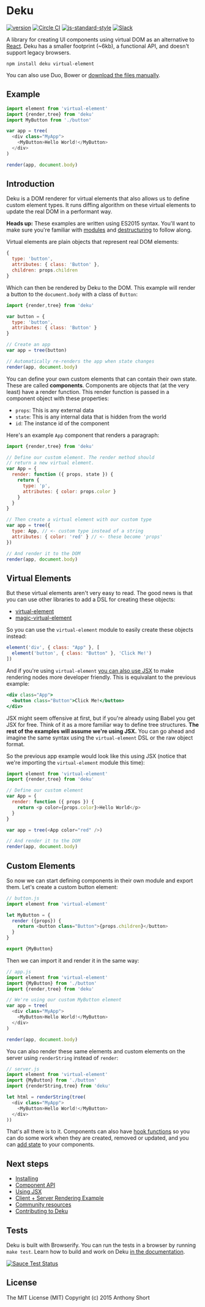 # Deku

[![version](https://img.shields.io/npm/v/deku.svg?style=flat-square)](https://www.npmjs.com/package/deku) [![Circle CI](https://img.shields.io/circleci/project/BrightFlair/PHP.Gt.svg?style=flat-square)](https://circleci.com/gh/dekujs/deku) [![js-standard-style](https://img.shields.io/badge/code%20style-standard-brightgreen.svg?style=flat-square)](https://github.com/feross/standard) [![Slack](https://img.shields.io/badge/Slack-Join%20Chat%20→-blue.svg?style=flat-square)](https://dekujs.herokuapp.com)

A library for creating UI components using virtual DOM as an alternative to [React](https://github.com/facebook/react). Deku has a smaller footprint (~6kb), a functional API, and doesn't support legacy browsers.

```
npm install deku virtual-element
```

You can also use Duo, Bower or [download the files manually](https://github.com/dekujs/deku/releases).

## Example

```js
import element from 'virtual-element'
import {render,tree} from 'deku'
import MyButton from './button'

var app = tree(
  <div class="MyApp">
    <MyButton>Hello World!</MyButton>
  </div>
)

render(app, document.body)
```

## Introduction

Deku is a DOM renderer for virtual elements that also allows us to define custom element types. It runs diffing algorithm on these virtual elements to update the real DOM in a performant way.

**Heads up:** These examples are written using ES2015 syntax. You'll want to make sure you're familiar with [modules](https://babeljs.io/docs/learn-es2015/#modules) and [destructuring](https://babeljs.io/docs/learn-es2015/#destructuring) to follow along.

Virtual elements are plain objects that represent real DOM elements:

```js
{
  type: 'button',
  attributes: { class: 'Button' },
  children: props.children
}
```

Which can then be rendered by Deku to the DOM. This example will render a button to the `document.body` with a class of `Button`:

```js
import {render,tree} from 'deku'

var button = {
  type: 'button',
  attributes: { class: 'Button' }
}

// Create an app
var app = tree(button)

// Automatically re-renders the app when state changes
render(app, document.body)
```

You can define your own custom elements that can contain their own state. These are called **components**. Components are objects that (at the very least) have a render function. This render function is passed in a component object with these properties:

* `props`: This is any external data
* `state`: This is any internal data that is hidden from the world
* `id`: The instance id of the component

Here's an example `App` component that renders a paragraph:

```js
import {render,tree} from 'deku'

// Define our custom element. The render method should
// return a new virtual element.
var App = {
  render: function ({ props, state }) {
    return {
      type: 'p',
      attributes: { color: props.color }
    }
  }
}

// Then create a virtual element with our custom type
var app = tree({
  type: App, // <- custom type instead of a string
  attributes: { color: 'red' } // <- these become 'props'
})

// And render it to the DOM
render(app, document.body)
```

## Virtual Elements

But these virtual elements aren't very easy to read. The good news is that you can use other libraries to add a DSL for creating these objects:

* [virtual-element](https://github.com/dekujs/virtual-element)
* [magic-virtual-element](https://github.com/dekujs/magic-virtual-element)

So you can use the `virtual-element` module to easily create these objects instead:

```js
element('div', { class: "App" }, [
  element('button', { class: "Button" }, 'Click Me!')
])
```

And if you're using `virtual-element` [you can also use JSX](https://github.com/dekujs/deku/blob/master/docs/guides/jsx.md) to make rendering nodes more developer friendly. This is equivalant to the previous example:

```jsx
<div class="App">
  <button class="Button">Click Me!</button>
</div>
```

JSX might seem offensive at first, but if you're already using Babel you get JSX for free. Think of it as a more familiar way to define tree structures. **The rest of the examples will assume we're using JSX.** You can go ahead and imagine the same syntax using the `virtual-element` DSL or the raw object format.

So the previous app example would look like this using JSX (notice that we're importing the `virtual-element` module this time):

```js
import element from 'virtual-element'
import {render,tree} from 'deku'

// Define our custom element
var App = {
  render: function ({ props }) {
    return <p color={props.color}>Hello World</p>
  }
}

var app = tree(<App color="red" />)

// And render it to the DOM
render(app, document.body)
```

## Custom Elements

So now we can start defining components in their own module and export them. Let's create a custom button element:

```js
// button.js
import element from 'virtual-element'

let MyButton = {
  render ({props}) {
    return <button class="Button">{props.children}</button>
  }  
}

export {MyButton}
```

Then we can import it and render it in the same way:

```js
// app.js
import element from 'virtual-element'
import {MyButton} from './button'
import {render,tree} from 'deku'

// We're using our custom MyButton element
var app = tree(
  <div class="MyApp">
    <MyButton>Hello World!</MyButton>
  </div>
)

render(app, document.body)
```

You can also render these same elements and custom elements on the server using `renderString` instead of `render`:

```js
// server.js
import element from 'virtual-element'
import {MyButton} from './button'
import {renderString,tree} from 'deku'

let html = renderString(tree(
  <div class="MyApp">
    <MyButton>Hello World!</MyButton>
  </div>
))
```

That's all there is to it. Components can also have [hook functions](https://github.com/dekujs/deku/blob/master/docs/guides/components.md) so you can do some work when they are created, removed or updated, and you can [add state](https://github.com/dekujs/deku/blob/master/docs/guides/components.md) to your components.

## Next steps

* [Installing](https://github.com/dekujs/deku/blob/master/docs/guides/install.md)
* [Component API](https://github.com/dekujs/deku/blob/master/docs/guides/components.md)
* [Using JSX](https://github.com/dekujs/deku/blob/master/docs/guides/jsx.md)
* [Client + Server Rendering Example](https://github.com/dekujs/todomvc)
* [Community resources](https://github.com/stevenmiller888/awesome-deku)
* [Contributing to Deku](https://github.com/dekujs/deku/blob/master/docs/guides/development.md)

## Tests

Deku is built with Browserify. You can run the tests in a browser by running `make test`. Learn how to build and work on Deku [in the documentation](https://github.com/dekujs/deku/blob/master/docs/guides/development.md).

[![Sauce Test Status](https://saucelabs.com/browser-matrix/deku.svg)](https://saucelabs.com/u/deku)

## License

The MIT License (MIT) Copyright (c) 2015 Anthony Short

